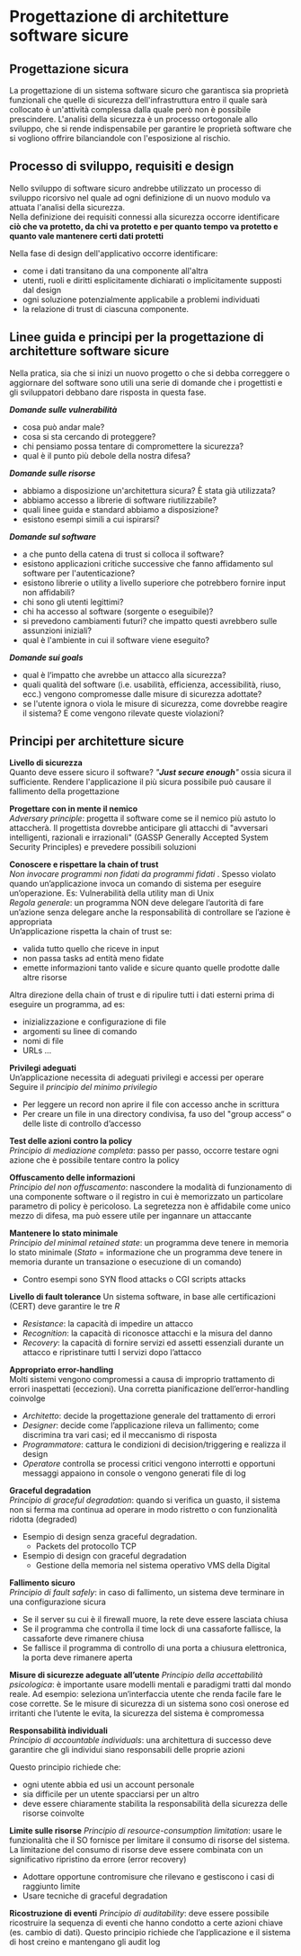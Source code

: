 # Progettazione di architetture software sicure

## Progettazione sicura

La progettazione di un sistema software sicuro che garantisca sia proprietà funzionali che quelle di sicurezza dell'infrastruttura entro il quale sarà collocato è un'attività complessa dalla quale però  non è possibile prescindere. L'analisi della sicurezza è un processo ortogonale allo sviluppo, che si rende indispensabile per garantire le proprietà software che si vogliono offrire bilanciandole con l'esposizione al rischio.

## Processo di sviluppo, requisiti e design

Nello sviluppo di software sicuro andrebbe utilizzato un processo di sviluppo ricorsivo nel quale ad ogni definizione di un nuovo modulo va attuata l'analisi della sicurezza.  
Nella definizione dei requisiti connessi alla sicurezza occorre identificare **ciò che va protetto, da chi va protetto e per quanto tempo va protetto e quanto vale mantenere certi dati protetti**

Nella fase di design dell'applicativo occorre identificare:
* come i dati transitano da una componente all'altra
* utenti, ruoli e diritti esplicitamente dichiarati o implicitamente supposti dal design
* ogni soluzione potenzialmente applicabile a problemi individuati
* la relazione di trust di ciascuna componente. 


## Linee guida e principi per la progettazione di architetture software sicure
Nella pratica, sia che si inizi un nuovo progetto o che si debba correggere o aggiornare del software sono utili una serie di domande che i progettisti e gli sviluppatori debbano dare risposta in questa fase.

***Domande sulle vulnerabilità***   
* cosa può andar male? 
* cosa si sta cercando di proteggere?  
* chi pensiamo possa tentare di compromettere la sicurezza?   
* qual è il punto più debole della nostra difesa?

***Domande sulle risorse***
* abbiamo a disposizione un'architettura sicura? È stata già utilizzata?
* abbiamo accesso a librerie di software riutilizzabile?
* quali linee guida e standard abbiamo a disposizione?
* esistono esempi simili a cui ispirarsi?

***Domande sul software***
* a che punto della catena di trust si colloca il software?
* esistono applicazioni critiche successive che fanno affidamento sul software per l'autenticazione?
* esistono librerie o utility a livello superiore che potrebbero fornire input non affidabili?
* chi sono gli utenti legittimi?
* chi ha accesso al software (sorgente o eseguibile)?
* si prevedono cambiamenti futuri? che impatto questi avrebbero sulle assunzioni iniziali?
* qual è l'ambiente in cui il software viene eseguito?

***Domande sui goals***
* qual è l‘impatto che avrebbe un attacco alla sicurezza?
* quali qualità del software (i.e. usabilità, efficienza, accessibilità, riuso, ecc.) vengono compromesse dalle misure di sicurezza adottate?
* se l'utente ignora o viola le misure di sicurezza, come dovrebbe reagire il sistema? E come vengono rilevate queste violazioni?

## Principi per architetture sicure
**Livello di sicurezza**   
Quanto deve essere sicuro il software? *"**Just secure enough**"* ossia sicura il sufficiente. Rendere l'applicazione il più sicura possibile può causare il fallimento della progettazione

**Progettare con in mente il nemico**  
*Adversary principle*: progetta il software come se il nemico più astuto lo attaccherà. 
Il progettista dovrebbe anticipare gli attacchi di "avversari intelligenti, razionali e irrazionali" (GASSP Generally Accepted System Security Principles) e prevedere possibili soluzioni
	
**Conoscere e rispettare la chain of trust**  
*Non invocare programmi non fidati da programmi fidati*  . Spesso violato quando un’applicazione invoca un comando di sistema per eseguire un’operazione. Es: Vulnerabilità della utility man di Unix  
*Regola generale*: un programma NON deve delegare l’autorità di fare un’azione senza delegare anche la responsabilità di controllare se l’azione è appropriata  
Un’applicazione rispetta la chain of trust se:
* valida tutto quello che riceve in input
* non passa tasks ad entità meno fidate
* emette informazioni tanto valide e sicure quanto quelle prodotte dalle altre risorse  

Altra direzione della chain of trust e di ripulire tutti i dati esterni prima di eseguire un programma, ad es:
* inizializzazione e configurazione di file
* argomenti su linee di comando
* nomi di file
* URLs …

**Privilegi adeguati**   
Un’applicazione necessita di adeguati privilegi e accessi per operare
Seguire il *principio del minimo privilegio*
* Per leggere un record non aprire il file con accesso anche in scrittura
* Per creare un file in una directory condivisa, fa uso del "group access“ o delle liste di controllo d’accesso

**Test delle azioni contro la policy**   
*Principio di mediazione completa*: passo per passo, occorre testare ogni azione che è possibile tentare contro la policy

**Offuscamento delle informazioni**   
*Principio del non offuscamento*: nascondere la modalità di funzionamento di una componente software o il registro in cui è memorizzato un particolare parametro di policy è pericoloso.
La segretezza non è affidabile come unico mezzo di difesa, ma può essere utile per ingannare un attaccante

**Mantenere lo stato minimale**   
*Principio del minimal retained state*: un programma deve tenere in memoria lo stato minimale (*Stato* = informazione che un programma deve tenere in memoria durante un transazione o esecuzione di un comando)  
* Contro esempi sono SYN flood attacks o CGI scripts attacks

**Livello di fault tolerance**
Un sistema software, in base alle certificazioni (CERT) deve garantire le tre *R*
* *Resistance*: la capacità di impedire un attacco
* *Recognition*: la capacità di riconosce attacchi e la misura del danno
* *Recovery*: la capacità di fornire servizi ed assetti essenziali durante un attacco e ripristinare tutti I
servizi dopo l’attacco

**Appropriato error-handling**   
Molti sistemi vengono compromessi a causa di improprio trattamento di errori inaspettati (eccezioni). Una corretta pianificazione dell’error-handling coinvolge
* *Architetto*: decide la progettazione generale del trattamento di errori
* *Designer*: decide come l’applicazione rileva un fallimento; come discrimina tra vari casi; ed il meccanismo di risposta
* *Programmatore*: cattura le condizioni di decision/triggering e realizza il design
* *Operatore* controlla se processi critici vengono interrotti e opportuni messaggi appaiono in console o vengono generati file di log

**Graceful degradation**  
*Principio di graceful degradation*: quando si verifica un guasto, il sistema non si ferma ma continua ad operare in modo ristretto o con funzionalità ridotta (degraded)
* Esempio di design senza graceful degradation.
	* Packets del protocollo TCP
* Esempio di design con graceful degradation
	* Gestione della memoria nel sistema operativo VMS della Digital
	
**Fallimento sicuro**  
*Principio di fault safely*: in caso di fallimento, un sistema deve terminare in una configurazione sicura
* Se il server su cui è il firewall muore, la rete deve essere lasciata chiusa
* Se il programma che controlla il time lock di una cassaforte fallisce, la cassaforte deve rimanere chiusa
* Se fallisce il programma di controllo di una porta a chiusura elettronica, la porta deve rimanere aperta

**Misure di sicurezze adeguate all’utente**
*Principio della accettabilità psicologica*: è importante usare modelli mentali e paradigmi tratti dal mondo reale. 
Ad esempio: seleziona un’interfaccia utente che renda facile fare le cose corrette. Se le misure di sicurezza di un sistema sono così onerose ed
irritanti che l’utente le evita, la sicurezza del sistema è compromessa

**Responsabilità individuali**   
*Principio di accountable individuals*: una architettura di successo deve garantire che gli individui siano responsabili delle proprie azioni    

Questo principio richiede che:
* ogni utente abbia ed usi un account personale
* sia difficile per un utente spacciarsi per un altro
* deve essere chiaramente stabilita la responsabilità della sicurezza delle risorse coinvolte

**Limite sulle risorse**
*Principio di resource-consumption limitation*: usare le funzionalità che il SO fornisce per limitare il consumo di
risorse del sistema. La limitazione del consumo di risorse deve essere combinata con un significativo ripristino da errore (error recovery)
* Adottare opportune contromisure che rilevano e gestiscono i casi di raggiunto limite
* Usare tecniche di graceful degradation

**Ricostruzione di eventi**
*Principio di auditability*: deve essere possibile ricostruire la sequenza di eventi che hanno condotto a certe azioni chiave (es. cambio di dati). Questo principio richiede che l’applicazione e il sistema di host creino e mantengano gli audit log